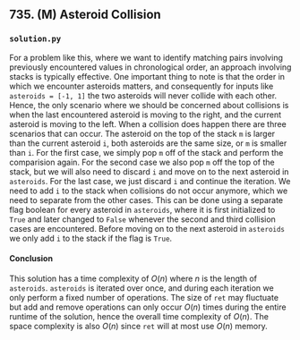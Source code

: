 ## 735. (M) Asteroid Collision

### `solution.py`
For a problem like this, where we want to identify matching pairs involving previously encountered values in chronological order, an approach involving stacks is typically effective. One important thing to note is that the order in which we encounter asteroids matters, and consequently for inputs like `asteroids = [-1, 1]` the two asteroids will never collide with each other. Hence, the only scenario where we should be concerned about collisions is when the last encountered asteroid is moving to the right, and the current asteroid is moving to the left. When a collision does happen there are three scenarios that can occur. The asteroid on the top of the stack `m` is larger than the current asteroid `i`, both asteroids are the same size, or `m` is smaller than `i`. For the first case, we simply pop `m` off of the stack and perform the comparision again. For the second case we also pop `m` off the top of the stack, but we will also need to discard `i` and move on to the next asteroid in `asteroids`. For the last case, we just discard `i` and continue the iteration. We need to add `i` to the stack when collisions do not occur anymore, which we need to separate from the other cases. This can be done using a separate flag boolean for every asteroid in `asteroids`, where it is first initialized to `True` and later changed to `False` whenever the second and third collision cases are encountered. Before moving on to the next asteroid in `asteroids` we only add `i` to the stack if the flag is `True`.  

#### Conclusion
This solution has a time complexity of $O(n)$ where $n$ is the length of `asteroids`. `asteroids` is iterated over once, and during each iteration we only perform a fixed number of operations. The size of `ret` may fluctuate but add and remove operations can only occur $O(n)$ times during the entire runtime of the solution, hence the overall time complexity of $O(n)$. The space complexity is also $O(n)$ since `ret` will at most use $O(n)$ memory.  
  

